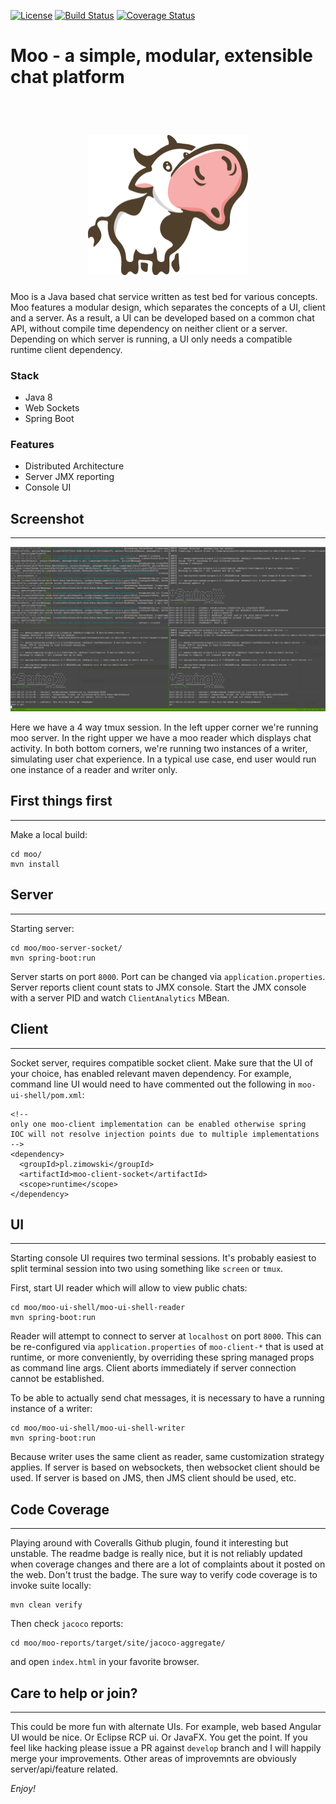 [![License](https://img.shields.io/badge/License-Apache%202.0-blue.svg)](https://opensource.org/licenses/Apache-2.0) [![Build Status](https://travis-ci.org/mrazjava/moo.svg?branch=develop)](https://travis-ci.org/mrazjava/moo?branch=develop) [![Coverage Status](https://coveralls.io/repos/github/mrazjava/moo/badge.svg?branch=develop)](https://coveralls.io/github/mrazjava/moo?branch=develop)

# Moo - a simple, modular, extensible chat platform
&nbsp;<p align="center"><img src="moo.png" width=256 alt="Moo Logo"/></p>
---------------------
Moo is a Java based chat service written as test bed for various concepts. Moo features 
a modular design, which separates the concepts of a UI, client and a server. As a 
result, a UI can be developed based on a common chat API, without compile time dependency 
on neither client or a server. Depending on which server is running, a UI only needs 
a compatible runtime client dependency. 

### Stack

 * Java 8
 * Web Sockets
 * Spring Boot

### Features

 * Distributed Architecture
 * Server JMX reporting
 * Console UI

## Screenshot
---------------------
![Moo Shell UI in Action](/docs/images/moo-ui-shell-tmux.png?raw=true "Shell UI Screenshot")

Here we have a 4 way tmux session. In the left upper corner we're running moo server. In 
the right upper we have a moo reader which displays chat activity. In both bottom corners, 
we're running two instances of a writer, simulating user chat experience. In a typical use 
case, end user would run one instance of a reader and writer only. 

## First things first
---------------------
Make a local build:
```
cd moo/
mvn install
```

## Server
---------------------
Starting server:
```
cd moo/moo-server-socket/
mvn spring-boot:run
```
Server starts on port `8000`. Port can be changed via `application.properties`. 
Server reports client count stats to JMX console. Start the JMX console with a 
server PID and watch `ClientAnalytics` MBean.

## Client
---------------------
Socket server, requires compatible socket client. Make sure that the UI of your 
choice, has enabled relevant maven dependency. For example, command line UI 
would need to have commented out the following in `moo-ui-shell/pom.xml`:
```
<!--
only one moo-client implementation can be enabled otherwise spring 
IOC will not resolve injection points due to multiple implementations
-->
<dependency>
  <groupId>pl.zimowski</groupId>
  <artifactId>moo-client-socket</artifactId>
  <scope>runtime</scope>
</dependency>
```

## UI
---------------------
Starting console UI requires two terminal sessions. It's probably easiest to 
split terminal session into two using something like `screen` or `tmux`.

First, start UI reader which will allow to view public chats:
```
cd moo/moo-ui-shell/moo-ui-shell-reader
mvn spring-boot:run
```
Reader will attempt to connect to server at `localhost` on port `8000`. 
This can be re-configured via `application.properties` of `moo-client-*` that 
is used at runtime, or more conveniently, by overriding these spring managed 
props as command line args. Client aborts immediately if server connection cannot 
be established.

To be able to actually send chat messages, it is necessary to have a running 
instance of a writer:
```
cd moo/moo-ui-shell/moo-ui-shell-writer
mvn spring-boot:run
```
Because writer uses the same client as reader, same customization strategy 
applies. If server is based on websockets, then websocket client should be 
used. If server is based on JMS, then JMS client should be used, etc.

## Code Coverage
---------------------
Playing around with Coveralls Github plugin, found it interesting but unstable. The 
readme badge is really nice, but it is not reliably updated when coverage changes 
and there are a lot of complaints about it posted on the web. Don't trust the badge. 
The sure way to verify code coverage is to invoke suite locally:
```
mvn clean verify
```
Then check `jacoco` reports:
```
cd moo/moo-reports/target/site/jacoco-aggregate/
```
and open `index.html` in your favorite browser.

## Care to help or join?
---------------------
This could be more fun with alternate UIs. For example, web based Angular UI would 
be nice. Or Eclipse RCP ui. Or JavaFX. You get the point. If you feel like 
hacking please issue a PR against `develop` branch and I will happily merge your 
improvements. Other areas of improvemnts are obviously server/api/feature related.

*Enjoy!*